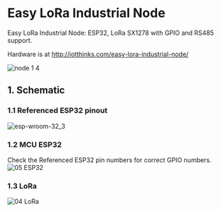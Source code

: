 # Easy LoRa Industrial Node
Easy LoRa Industrial Node: ESP32, LoRa SX1278 with GPIO and RS485 support.

Hardware is at http://iotthinks.com/easy-lora-industrial-node/

![node 1 4](https://user-images.githubusercontent.com/29994971/56794650-c3909300-6838-11e9-8945-dcd3d56bb453.png)

## 1. Schematic
### 1.1 Referenced ESP32 pinout
![esp-wroom-32_3](https://user-images.githubusercontent.com/29994971/56800129-85996c00-6844-11e9-8acd-b30e1db9f772.jpg)

### 1.2 MCU ESP32
Check the Referenced ESP32 pin numbers for correct GPIO numbers.
![05  ESP32](https://user-images.githubusercontent.com/29994971/56794473-64cb1980-6838-11e9-9061-f9f2b67ca565.png)

### 1.3 LoRa
![04  LoRa](https://user-images.githubusercontent.com/29994971/56802215-ad3f0300-6849-11e9-842c-af91e397631e.png)
